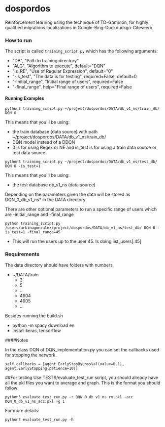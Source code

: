 # dospordos
Reinforcement learning using the technique of TD-Gammon, for highly qualified migrations localizations in Google-Bing-Duckduckgo-Citeseerx

### How to run
The script is called `training_script.py` which has the following arguments:
 - "DB", "Path to training directory"
 - "ALG", "Algorithm to execute", default="DQN"
 - "is_RE", "Use of Regular Expression", default="0"
 - "-is_test", "The data is for testing", required=False, default=0
 - "-initial_range", "Initial range of users", required=False
 - "-final_range", help="FInal range of users", required=False
 
#### Running Examples 

`python3 training_script.py ~/project/dospordos/DATA/db_v1_ns/train_db/ DQN 0 `

This means that you'll be using:
 - the train database (data source) with path ~/project/dospordos/DATA/db_v1_ns/train_db/ 
 - DQN model instead of a DDQN
  - 0 is for using Regex or NE and is_test is for using a train data source or test data source. 
 
 
 `python3 training_script.py ~/project/dospordos/DATA/db_v1_ns/test_db/ DQN 0 -is_test=1`
 
This means that you'll be using:
 - the test database db_v1_ns (data source)

Depending on the parameters given the data will be stored as DQN_0_db_v1_ns* in the
DATA directory

There are other optional parameters to run a specific range of users
which are -initial_range and -final_range

`python training_script.py /users/urbinagonzalez/project/dospordos/DATA/db_v1_ns/test_db/ DQN 0 -is_test=1 -final_range=45`

- This will run the users up to the user 45. Is doing list_users[:45]

### Requirements

The data directory should have folders with numbers
 * ~/DATA/train
   * 3
   * 5
   * ...
   * 4904
   * 4905
   * ...

Besides running the build.sh
* python -m spacy download en
* Install keras, tensorflow

####Notes

In the class DQN of DQN_implementation.py you can set the callbacks used
for stopping the network.

`self.callbacks = [agent.EarlyStopByLossVal(value=0.1),
                          agent.EarlyStopping(patience=10)]`


##For testing
Use TESTS/evaluate_test_run script, you should already have all the pkl files you want to average and graph.
This is the format you should follow:

`python3 evaluate_test_run.py -r DQN_0_db_v1_ns_rm.pkl -acc DQN_0_db_v1_ns_acc.pkl -g 1`


For more details:

`python3 evaluate_test_run.py -h`
